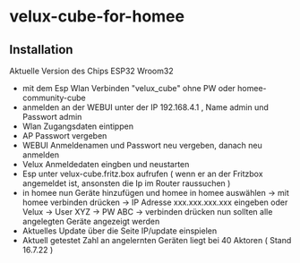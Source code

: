 # velux-cube-for-homee
## Installation

Aktuelle Version des Chips ESP32 Wroom32 

  - mit dem Esp Wlan Verbinden "velux_cube" ohne PW oder homee-community-cube
  - anmelden an der WEBUI unter der IP 192.168.4.1 , Name admin und Passwort admin
  - Wlan Zugangsdaten eintippen
  - AP Passwort vergeben 
  - WEBUI Anmeldenamen und Passwort neu vergeben, danach neu anmelden
  - Velux Anmeldedaten eingben und neustarten
  - Esp unter velux-cube.fritz.box aufrufen ( wenn er an der Fritzbox angemeldet ist, ansonsten die Ip im Router raussuchen )
  - in homee nun Geräte hinzufügen und homee in homee auswählen
    -> mit homee verbinden drücken -> IP Adresse xxx.xxx.xxx.xxx eingeben oder Velux -> User XYZ -> PW ABC -> verbinden drücken
    nun sollten alle angelegten Geräte angezeigt werden
  - Aktuelles Update über die Seite IP/update einspielen
  - Aktuell getestet Zahl an angelernten Geräten liegt bei 40 Aktoren ( Stand 16.7.22 )
  
 
